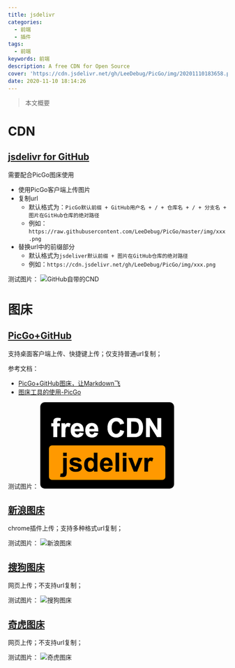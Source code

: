 ```yaml
---
title: jsdelivr
categories:
  - 前端
  - 插件
tags:
  - 前端
keywords: 前端
description: A free CDN for Open Source
cover: 'https://cdn.jsdelivr.net/gh/LeeDebug/PicGo/img/20201110183658.png'
date: 2020-11-10 18:14:26
---
```


> 本文概要

# CDN

## [jsdelivr for GitHub](https://www.jsdelivr.com/?docs=gh)

需要配合PicGo图床使用
- 使用PicGo客户端上传图片
- 复制url
  - 默认格式为：`PicGo默认前缀 + GitHub用户名 + / + 仓库名 + / + 分支名 + 图片在GitHub仓库的绝对路径`
  - 例如：`https://raw.githubusercontent.com/LeeDebug/PicGo/master/img/xxx.png`
- 替换url中的前缀部分
  - 默认格式为`jsdeliver默认前缀 + 图片在GitHub仓库的绝对路径`
  - 例如：`https://cdn.jsdelivr.net/gh/LeeDebug/PicGo/img/xxx.png`

测试图片：
![GitHub自带的CND](https://cdn.jsdelivr.net/gh/LeeDebug/PicGo/img/20201110183658.png)


# 图床

## [PicGo+GitHub](https://molunerfinn.com/PicGo/)

支持桌面客户端上传、快捷键上传；仅支持普通url复制；

参考文档：
- [PicGo+GitHub图床，让Markdown飞](https://www.jianshu.com/p/2756724a5dee)
- [图床工具的使用-PicGo](https://www.jianshu.com/p/9d91355e8418)

测试图片：
![PicGo+GitHub](https://raw.githubusercontent.com/LeeDebug/PicGo/master/img/20201110183658.png)

## [新浪图床](https://chrome.google.com/webstore/detail/%E6%96%B0%E6%B5%AA%E5%BE%AE%E5%8D%9A%E5%9B%BE%E5%BA%8A/fdfdnfpdplfbbnemmmoklbfjbhecpnhf)

chrome插件上传；支持多种格式url复制；

测试图片：
![新浪图床](http://ww1.sinaimg.cn/large/c491e5a7ly1gkj4gezdtcj20a305xq2y.jpg)

## [搜狗图床](http://www.urkeji.com/tuchuang/sg/)

网页上传；不支持url复制；

测试图片：
![搜狗图床](https://img02.sogoucdn.com/app/a/100520146/eb05b038aeeef681ab204d37c3ca6ba8)

## [奇虎图床](http://www.urkeji.com/tuchuang/qh/)

网页上传；不支持url复制；

测试图片：
![奇虎图床](http://p5.so.qhimgs1.com/t02aeeef681ab204d37.jpg)
